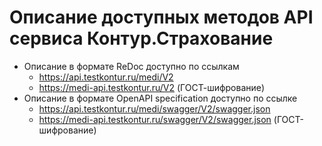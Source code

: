 # Описание доступных методов API сервиса Контур.Страхование
* Описание в формате ReDoc доступно по ссылкам
  * https://api.testkontur.ru/medi/V2
  * https://medi-api.testkontur.ru/V2 (ГОСТ-шифрование)
* Описание в формате OpenAPI specification доступно по ссылке 
  * https://api.testkontur.ru/medi/swagger/V2/swagger.json
  * https://medi-api.testkontur.ru/swagger/V2/swagger.json (ГОСТ-шифрование)
